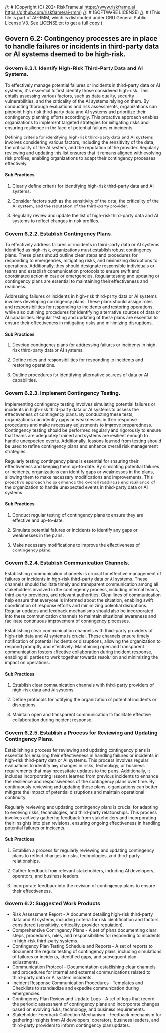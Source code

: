 [//]: # (COPYRIGHT)
[//]: # (RiskFrame.ai - AI Risk Management and Resilience Framework)
[//]: # (Copyright (C) 2024 RiskFrame.ai https://www.riskframe.ai https://github.com/riskframe/ai-rmm)
[//]: # (SOFTWARE LICENSE)
[//]: # (This file is part of AI-RMM, which is distributed under GNU General Public License V3. See LICENSE.txt to get a full copy.)
    
## Govern 6.2: Contingency processes are in place to handle failures or incidents in third-party data or AI systems deemed to be high-risk.

### Govern 6.2.1. Identify High-Risk Third-Party Data and AI Systems.

To effectively manage potential failures or incidents in third-party data or AI systems, it's essential to first identify those considered high-risk. This entails assessing various factors, such as data quality, security vulnerabilities, and the criticality of the AI systems relying on them. By conducting thorough evaluations and risk assessments, organizations can pinpoint high-risk third-party data and AI systems and prioritize their contingency planning efforts accordingly. This proactive approach enables organizations to implement targeted strategies for mitigating risks and ensuring resilience in the face of potential failures or incidents.

Defining criteria for identifying high-risk third-party data and AI systems involves considering various factors, including the sensitivity of the data, the criticality of the AI system, and the reputation of the provider. Regularly reviewing and updating this list ensures that it remains aligned with evolving risk profiles, enabling organizations to adapt their contingency processes effectively.

#### Sub Practices

1. Clearly define criteria for identifying high-risk third-party data and AI systems.

2. Consider factors such as the sensitivity of the data, the criticality of the AI system, and the reputation of the third-party provider.

3. Regularly review and update the list of high-risk third-party data and AI systems to reflect changes in risk profiles.

### Govern 6.2.2. Establish Contingency Plans.

To effectively address failures or incidents in third-party data or AI systems identified as high-risk, organizations must establish robust contingency plans. These plans should outline clear steps and procedures for responding to emergencies, mitigating risks, and minimizing disruptions to operations. Additionally, they should designate responsible individuals or teams and establish communication protocols to ensure swift and coordinated action in case of emergencies. Regular testing and updating of contingency plans are essential to maintaining their effectiveness and readiness.

Addressing failures or incidents in high-risk third-party data or AI systems involves developing contingency plans. These plans should assign roles and responsibilities for responding to incidents and restoring operations, while also outlining procedures for identifying alternative sources of data or AI capabilities. Regular testing and updating of these plans are essential to ensure their effectiveness in mitigating risks and minimizing disruptions.

#### Sub Practices

1. Develop contingency plans for addressing failures or incidents in high-risk third-party data or AI systems.

2. Define roles and responsibilities for responding to incidents and restoring operations.

3. Outline procedures for identifying alternative sources of data or AI capabilities.

### Govern 6.2.3. Implement Contingency Testing.

Implementing contingency testing involves simulating potential failures or incidents in high-risk third-party data or AI systems to assess the effectiveness of contingency plans. By conducting these tests, organizations can identify gaps or weaknesses in their response procedures and make necessary adjustments to improve preparedness. Contingency testing should be performed regularly and rigorously to ensure that teams are adequately trained and systems are resilient enough to handle unexpected events. Additionally, lessons learned from testing should be used to refine contingency plans and enhance overall risk management strategies.

Regularly testing contingency plans is essential for ensuring their effectiveness and keeping them up-to-date. By simulating potential failures or incidents, organizations can identify gaps or weaknesses in the plans, allowing them to make necessary modifications and improvements. This proactive approach helps enhance the overall readiness and resilience of the organization to handle unexpected events in third-party data or AI systems.

#### Sub Practices

1. Conduct regular testing of contingency plans to ensure they are effective and up-to-date.

2. Simulate potential failures or incidents to identify any gaps or weaknesses in the plans.

3. Make necessary modifications to improve the effectiveness of contingency plans.

### Govern 6.2.4. Establish Communication Channels.

Establishing communication channels is crucial for effective management of failures or incidents in high-risk third-party data or AI systems. These channels should facilitate timely and transparent communication among all stakeholders involved in the contingency process, including internal teams, third-party providers, and relevant authorities. Clear lines of communication help ensure that everyone is informed about the situation, enabling swift coordination of response efforts and minimizing potential disruptions. Regular updates and feedback mechanisms should also be incorporated into these communication channels to maintain situational awareness and facilitate continuous improvement of contingency processes.

Establishing clear communication channels with third-party providers of high-risk data and AI systems is crucial. These channels ensure timely notification of potential incidents or disruptions, allowing the organization to respond promptly and effectively. Maintaining open and transparent communication fosters effective collaboration during incident response, enabling all parties to work together towards resolution and minimizing the impact on operations.

#### Sub Practices

1. Establish clear communication channels with third-party providers of high-risk data and AI systems.

2. Define protocols for notifying the organization of potential incidents or disruptions.

3. Maintain open and transparent communication to facilitate effective collaboration during incident response.

### Govern 6.2.5. Establish a Process for Reviewing and Updating Contingency Plans.

Establishing a process for reviewing and updating contingency plans is essential for ensuring their effectiveness in handling failures or incidents in high-risk third-party data or AI systems. This process involves regular evaluations to identify any changes in risks, technology, or business requirements that may necessitate updates to the plans. Additionally, it includes incorporating lessons learned from previous incidents to enhance the resilience and responsiveness of the contingency plans over time. By continuously reviewing and updating these plans, organizations can better mitigate the impact of potential disruptions and maintain operational continuity.

Regularly reviewing and updating contingency plans is crucial for adapting to evolving risks, technologies, and third-party relationships. This process involves actively gathering feedback from stakeholders and incorporating their insights into plan revisions, ensuring ongoing effectiveness in handling potential failures or incidents.

#### Sub Practices

1. Establish a process for regularly reviewing and updating contingency plans to reflect changes in risks, technologies, and third-party relationships.

2. Gather feedback from relevant stakeholders, including AI developers, operators, and business leaders.

3. Incorporate feedback into the revision of contingency plans to ensure their effectiveness.

### Govern 6.2: Suggested Work Products

* Risk Assessment Report - A document detailing high-risk third-party data and AI systems, including criteria for risk identification and factors considered (sensitivity, criticality, provider reputation).
* Comprehensive Contingency Plans - A set of plans documenting clear steps, procedures, roles, and responsibilities for responding to incidents in high-risk third-party systems.
* Contingency Plan Testing Schedule and Reports - A set of reports to document the regular testing of contingency plans, including simulations of failures or incidents, identified gaps, and subsequent plan adjustments.
* Communication Protocol - Documentation establishing clear channels and procedures for internal and external communications related to third-party data or AI system incidents.
* Incident Response Communication Procedures - Templates and Checklists to standardize and expedite communication during emergencies.
* Contingency Plan Review and Update Logs - A set of logs that record the periodic assessment of contingency plans and incorporate changes based on evolving risks, technology, and business requirements.
* Stakeholder Feedback Collection Mechanism - Feedback mechanism for gathering insights from AI developers, operators, business leaders, and third-party providers to inform contingency plan updates.

